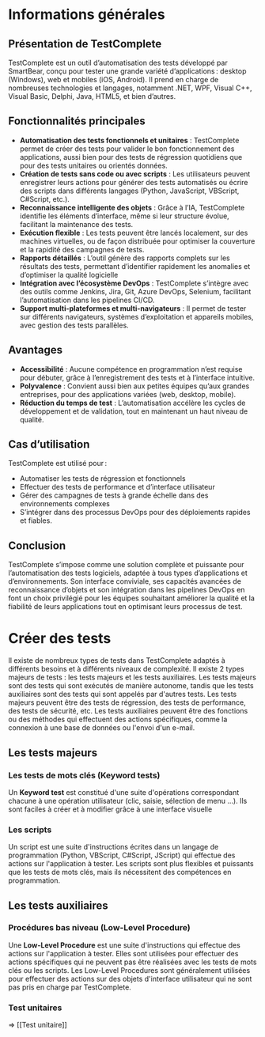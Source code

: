 # Informations générales

## Présentation de TestComplete

TestComplete est un outil d’automatisation des tests développé par SmartBear, conçu pour tester une grande variété d’applications : desktop (Windows), web et mobiles (iOS, Android). Il prend en charge de nombreuses technologies et langages, notamment .NET, WPF, Visual C++, Visual Basic, Delphi, Java, HTML5, et bien d’autres.

## Fonctionnalités principales

- **Automatisation des tests fonctionnels et unitaires** : TestComplete permet de créer des tests pour valider le bon fonctionnement des applications, aussi bien pour des tests de régression quotidiens que pour des tests unitaires ou orientés données.
- **Création de tests sans code ou avec scripts** : Les utilisateurs peuvent enregistrer leurs actions pour générer des tests automatisés ou écrire des scripts dans différents langages (Python, JavaScript, VBScript, C#Script, etc.).
- **Reconnaissance intelligente des objets** : Grâce à l’IA, TestComplete identifie les éléments d’interface, même si leur structure évolue, facilitant la maintenance des tests.
- **Exécution flexible** : Les tests peuvent être lancés localement, sur des machines virtuelles, ou de façon distribuée pour optimiser la couverture et la rapidité des campagnes de tests.
- **Rapports détaillés** : L’outil génère des rapports complets sur les résultats des tests, permettant d’identifier rapidement les anomalies et d’optimiser la qualité logicielle
- **Intégration avec l’écosystème DevOps** : TestComplete s’intègre avec des outils comme Jenkins, Jira, Git, Azure DevOps, Selenium, facilitant l’automatisation dans les pipelines CI/CD.
- **Support multi-plateformes et multi-navigateurs** : Il permet de tester sur différents navigateurs, systèmes d’exploitation et appareils mobiles, avec gestion des tests parallèles.

## Avantages

- **Accessibilité** : Aucune compétence en programmation n’est requise pour débuter, grâce à l’enregistrement des tests et à l’interface intuitive.
- **Polyvalence** : Convient aussi bien aux petites équipes qu’aux grandes entreprises, pour des applications variées (web, desktop, mobile).
- **Réduction du temps de test** : L’automatisation accélère les cycles de développement et de validation, tout en maintenant un haut niveau de qualité.

## Cas d’utilisation

TestComplete est utilisé pour :
- Automatiser les tests de régression et fonctionnels
- Effectuer des tests de performance et d’interface utilisateur
- Gérer des campagnes de tests à grande échelle dans des environnements complexes
- S’intégrer dans des processus DevOps pour des déploiements rapides et fiables.

## Conclusion

TestComplete s’impose comme une solution complète et puissante pour l’automatisation des tests logiciels, adaptée à tous types d’applications et d’environnements. Son interface conviviale, ses capacités avancées de reconnaissance d’objets et son intégration dans les pipelines DevOps en font un choix privilégié pour les équipes souhaitant améliorer la qualité et la fiabilité de leurs applications tout en optimisant leurs processus de test.



# Créer des tests
Il existe de nombreux types de tests dans TestComplete adaptés à différents besoins et à différents niveaux de complexité. Il existe 2 types majeurs de tests : les tests majeurs et les tests auxiliaires. Les tests majeurs sont des tests qui sont exécutés de manière autonome, tandis que les tests auxiliaires sont des tests qui sont appelés par d'autres tests. Les tests majeurs peuvent être des tests de régression, des tests de performance, des tests de sécurité, etc. Les tests auxiliaires peuvent être des fonctions ou des méthodes qui effectuent des actions spécifiques, comme la connexion à une base de données ou l'envoi d'un e-mail.

## Les tests majeurs

### Les tests de mots clés (Keyword tests)
Un **Keyword test** est constitué d'une suite d'opérations correspondant chacune à une opération utilisateur (clic, saisie, sélection de menu ...). Ils sont faciles à créer et à modifier grâce à une interface visuelle

### Les scripts
Un script est une suite d'instructions écrites dans un langage de programmation (Python, VBScript, C#Script, JScript) qui effectue des actions sur l'application à tester. Les scripts sont plus flexibles et puissants que les tests de mots clés, mais ils nécessitent des compétences en programmation.



## Les tests auxiliaires
### Procédures bas niveau (Low-Level Procedure)
Une **Low-Level Procedure** est une suite d'instructions qui effectue des actions sur l'application à tester. Elles sont utilisées pour effectuer des actions spécifiques qui ne peuvent pas être réalisées avec les tests de mots clés ou les scripts. Les Low-Level Procedures sont généralement utilisées pour effectuer des actions sur des objets d'interface utilisateur qui ne sont pas pris en charge par TestComplete.

### Test unitaires
=> [[Test unitaire]]
